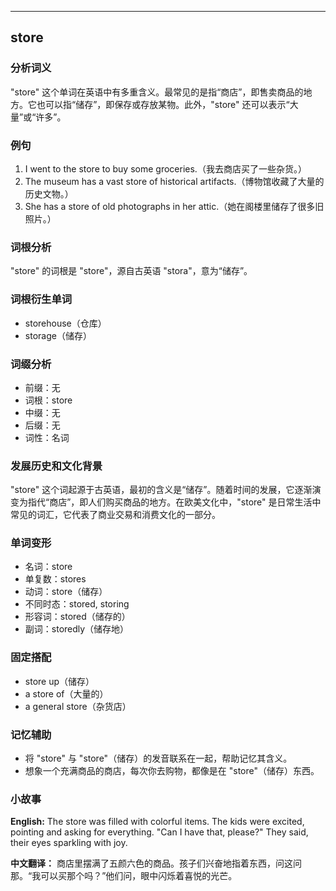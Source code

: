 
---------------
## store
### 分析词义
"store" 这个单词在英语中有多重含义。最常见的是指“商店”，即售卖商品的地方。它也可以指“储存”，即保存或存放某物。此外，"store" 还可以表示“大量”或“许多”。

### 例句
1. I went to the store to buy some groceries.（我去商店买了一些杂货。）
2. The museum has a vast store of historical artifacts.（博物馆收藏了大量的历史文物。）
3. She has a store of old photographs in her attic.（她在阁楼里储存了很多旧照片。）

### 词根分析
"store" 的词根是 "store"，源自古英语 "stora"，意为“储存”。

### 词根衍生单词
- storehouse（仓库）
- storage（储存）

### 词缀分析
- 前缀：无
- 词根：store
- 中缀：无
- 后缀：无
- 词性：名词

### 发展历史和文化背景
"store" 这个词起源于古英语，最初的含义是“储存”。随着时间的发展，它逐渐演变为指代“商店”，即人们购买商品的地方。在欧美文化中，"store" 是日常生活中常见的词汇，它代表了商业交易和消费文化的一部分。

### 单词变形
- 名词：store
- 单复数：stores
- 动词：store（储存）
- 不同时态：stored, storing
- 形容词：stored（储存的）
- 副词：storedly（储存地）

### 固定搭配
- store up（储存）
- a store of（大量的）
- a general store（杂货店）

### 记忆辅助
- 将 "store" 与 "store"（储存）的发音联系在一起，帮助记忆其含义。
- 想象一个充满商品的商店，每次你去购物，都像是在 "store"（储存）东西。

### 小故事
**English:**
The store was filled with colorful items. The kids were excited, pointing and asking for everything. "Can I have that, please?" They said, their eyes sparkling with joy.

**中文翻译：**
商店里摆满了五颜六色的商品。孩子们兴奋地指着东西，问这问那。“我可以买那个吗？”他们问，眼中闪烁着喜悦的光芒。

